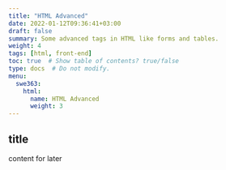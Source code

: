```yaml
---
title: "HTML Advanced"
date: 2022-01-12T09:36:41+03:00
draft: false
summary: Some advanced tags in HTML like forms and tables.
weight: 4
tags: [html, front-end]
toc: true  # Show table of contents? true/false
type: docs  # Do not modify.
menu:
  swe363:
    html:
      name: HTML Advanced 
      weight: 3
---
```

## title
content for later

